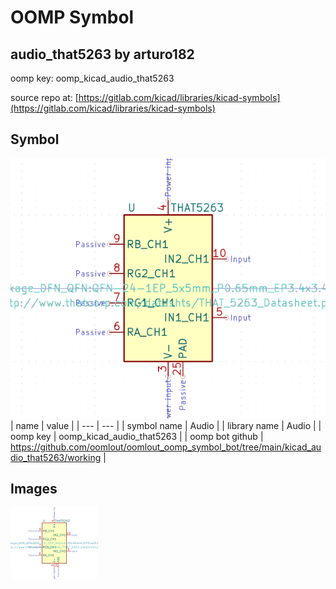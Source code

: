 # OOMP Symbol  
## audio_that5263  by arturo182  
  
oomp key: oomp_kicad_audio_that5263  
  
source repo at: [https://gitlab.com/kicad/libraries/kicad-symbols](https://gitlab.com/kicad/libraries/kicad-symbols)  
## Symbol  
  
[![working.png](working_600.png)](working.png)  
| name | value | 
| --- | --- | 
| symbol name | Audio | 
| library name | Audio | 
| oomp key | oomp_kicad_audio_that5263 | 
| oomp bot github | https://github.com/oomlout/oomlout_oomp_symbol_bot/tree/main/kicad_audio_that5263/working | 
## Images  
  
[![working.png](working_140.png)](working.png)  
